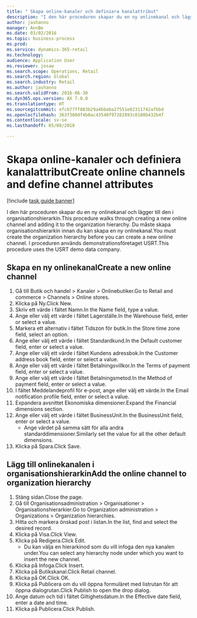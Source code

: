```yaml
--- 
title: " Skapa online-kanaler och definiera kanalattribut"
description: "I den här proceduren skapar du en ny onlinekanal och lägger till den i organisationshierarkin."
author: jashanno
manager: AnnBe
ms.date: 03/02/2016
ms.topic: business-process
ms.prod: 
ms.service: dynamics-365-retail
ms.technology: 
audience: Application User
ms.reviewer: josaw
ms.search.scope: Operations, Retail
ms.search.region: Global
ms.search.industry: Retail
ms.author: jashanno
ms.search.validFrom: 2016-06-30
ms.dyn365.ops.version: AX 7.0.0
ms.translationtype: HT
ms.sourcegitcommit: efcb77ff883b29a4bbaba27551e02311742afbbd
ms.openlocfilehash: 363f300df4b0ac43540f97282893c0180b432b4f
ms.contentlocale: sv-se
ms.lasthandoff: 05/08/2018

---
```

# <a name="create-online-channels-and-define-channel-attributes"></a><span data-ttu-id="94891-103"> Skapa online-kanaler och definiera kanalattribut</span><span class="sxs-lookup"><span data-stu-id="94891-103">Create online channels and define channel attributes</span></span>

[!include [task guide banner](../includes/task-guide-banner.md)]

<span data-ttu-id="94891-104">I den här proceduren skapar du en ny onlinekanal och lägger till den i organisationshierarkin.</span><span class="sxs-lookup"><span data-stu-id="94891-104">This procedure walks through creating a new online channel and adding it to the organization hierarchy.</span></span> <span data-ttu-id="94891-105">Du måste skapa organisationshierarkin innan du kan skapa en ny onlinekanal.</span><span class="sxs-lookup"><span data-stu-id="94891-105">You must create the organization hierarchy before you can create a new online channel.</span></span> <span data-ttu-id="94891-106">I proceduren används demonstrationsföretaget USRT.</span><span class="sxs-lookup"><span data-stu-id="94891-106">This procedure uses the USRT demo data company.</span></span>


## <a name="create-a-new-online-channel"></a><span data-ttu-id="94891-107">Skapa en ny onlinekanal</span><span class="sxs-lookup"><span data-stu-id="94891-107">Create a new online channel</span></span>
1. <span data-ttu-id="94891-108">Gå till Butik och handel > Kanaler > Onlinebutiker.</span><span class="sxs-lookup"><span data-stu-id="94891-108">Go to Retail and commerce > Channels > Online stores.</span></span>
2. <span data-ttu-id="94891-109">Klicka på Ny.</span><span class="sxs-lookup"><span data-stu-id="94891-109">Click New.</span></span>
3. <span data-ttu-id="94891-110">Skriv ett värde i fältet Namn.</span><span class="sxs-lookup"><span data-stu-id="94891-110">In the Name field, type a value.</span></span>
4. <span data-ttu-id="94891-111">Ange eller välj ett värde i fältet Lagerställe.</span><span class="sxs-lookup"><span data-stu-id="94891-111">In the Warehouse field, enter or select a value.</span></span>
5. <span data-ttu-id="94891-112">Markera ett alternativ i fältet Tidszon för butik.</span><span class="sxs-lookup"><span data-stu-id="94891-112">In the Store time zone field, select an option.</span></span>
6. <span data-ttu-id="94891-113">Ange eller välj ett värde i fältet Standardkund.</span><span class="sxs-lookup"><span data-stu-id="94891-113">In the Default customer field, enter or select a value.</span></span>
7. <span data-ttu-id="94891-114">Ange eller välj ett värde i fältet Kundens adressbok.</span><span class="sxs-lookup"><span data-stu-id="94891-114">In the Customer address book field, enter or select a value.</span></span>
8. <span data-ttu-id="94891-115">Ange eller välj ett värde i fältet Betalningsvillkor.</span><span class="sxs-lookup"><span data-stu-id="94891-115">In the Terms of payment field, enter or select a value.</span></span>
9. <span data-ttu-id="94891-116">Ange eller välj ett värde i fältet Betalningsmetod.</span><span class="sxs-lookup"><span data-stu-id="94891-116">In the Method of payment field, enter or select a value.</span></span>
10. <span data-ttu-id="94891-117">I fältet Meddelandeprofil för e-post, ange eller välj ett värde.</span><span class="sxs-lookup"><span data-stu-id="94891-117">In the Email notification profile field, enter or select a value.</span></span>
11. <span data-ttu-id="94891-118">Expandera avsnittet Ekonomiska dimensioner.</span><span class="sxs-lookup"><span data-stu-id="94891-118">Expand the Financial dimensions section.</span></span>
12. <span data-ttu-id="94891-119">Ange eller välj ett värde i fältet BusinessUnit.</span><span class="sxs-lookup"><span data-stu-id="94891-119">In the BusinessUnit field, enter or select a value.</span></span>
    * <span data-ttu-id="94891-120">Ange värdet på samma sätt för alla andra standarddimensioner.</span><span class="sxs-lookup"><span data-stu-id="94891-120">Similarly set the value for all the other default dimensions.</span></span>  
13. <span data-ttu-id="94891-121">Klicka på Spara.</span><span class="sxs-lookup"><span data-stu-id="94891-121">Click Save.</span></span>

## <a name="add-the-online-channel-to-organization-hierarchy"></a><span data-ttu-id="94891-122">Lägg till onlinekanalen i organisationshierarkin</span><span class="sxs-lookup"><span data-stu-id="94891-122">Add the online channel to organization hierarchy</span></span>
1. <span data-ttu-id="94891-123">Stäng sidan.</span><span class="sxs-lookup"><span data-stu-id="94891-123">Close the page.</span></span>
2. <span data-ttu-id="94891-124">Gå till Organisationsadministration > Organisationer > Organisationshierarkier.</span><span class="sxs-lookup"><span data-stu-id="94891-124">Go to Organization administration > Organizations > Organization hierarchies.</span></span>
3. <span data-ttu-id="94891-125">Hitta och markera önskad post i listan.</span><span class="sxs-lookup"><span data-stu-id="94891-125">In the list, find and select the desired record.</span></span>
4. <span data-ttu-id="94891-126">Klicka på Visa.</span><span class="sxs-lookup"><span data-stu-id="94891-126">Click View.</span></span>
5. <span data-ttu-id="94891-127">Klicka på Redigera.</span><span class="sxs-lookup"><span data-stu-id="94891-127">Click Edit.</span></span>
    * <span data-ttu-id="94891-128">Du kan välja en hierarkinod som du vill infoga den nya kanalen under.</span><span class="sxs-lookup"><span data-stu-id="94891-128">You can select any hierarchy node under which you want to insert the new channel.</span></span>  
6. <span data-ttu-id="94891-129">Klicka på Infoga.</span><span class="sxs-lookup"><span data-stu-id="94891-129">Click Insert.</span></span>
7. <span data-ttu-id="94891-130">Klicka på Butikskanal.</span><span class="sxs-lookup"><span data-stu-id="94891-130">Click Retail channel.</span></span>
8. <span data-ttu-id="94891-131">Klicka på OK.</span><span class="sxs-lookup"><span data-stu-id="94891-131">Click OK.</span></span>
9. <span data-ttu-id="94891-132">Klicka på Publicera om du vill öppna formuläret med listrutan för att öppna dialogrutan.</span><span class="sxs-lookup"><span data-stu-id="94891-132">Click Publish to open the drop dialog.</span></span>
10. <span data-ttu-id="94891-133">Ange datum och tid i fältet Giltighetsdatum.</span><span class="sxs-lookup"><span data-stu-id="94891-133">In the Effective date field, enter a date and time.</span></span>
11. <span data-ttu-id="94891-134">Klicka på Publicera.</span><span class="sxs-lookup"><span data-stu-id="94891-134">Click Publish.</span></span>


